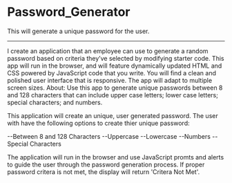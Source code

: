 # Password_Generator
This will generate a unique password for the user.
__________________________________________________

I create an application that an employee can use to generate a random password based on criteria they’ve selected by modifying starter code. This app will run in the browser, and will feature dynamically updated HTML and CSS powered by JavaScript code that you write. You will find a clean and polished user interface that is responsive. The app will adapt to multiple screen sizes. About: Use this app to generate unique passwords between 8 and 128 characters that can include upper case letters; lower case letters; special characters; and numbers.

This application will create an unique, user generated password.  The user with have the following options to create thier unique password:


--Between 8 and 128 Characters
--Uppercase
--Lowercase
--Numbers
--Special Characters

The application will run in the browser and use JavaScript promts and alerts to guide the user through the password generation process.  If proper password critera is not met, the display will return 'Critera Not Met'.